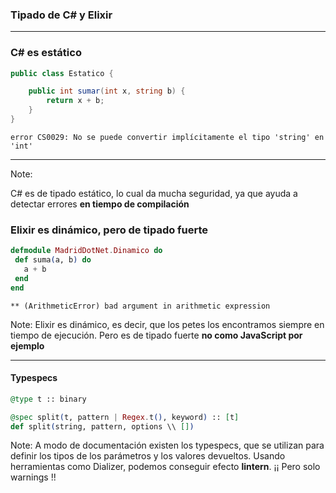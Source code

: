### Tipado de C# y Elixir

---
### C# es estático #

```csharp
public class Estatico {

    public int sumar(int x, string b) {
        return x + b;
    }
}
```

```
error CS0029: No se puede convertir implícitamente el tipo 'string' en 'int'
```
---

Note:

C# es de tipado estático, lo cual da mucha seguridad, ya que ayuda a detectar errores
**en tiempo de compilación**

### Elixir es dinámico, pero de tipado fuerte

```elixir
defmodule MadridDotNet.Dinamico do
 def suma(a, b) do
   a + b
 end
end
```

```
** (ArithmeticError) bad argument in arithmetic expression
```

Note:
Elixir es dinámico, es decir, que los petes los encontramos siempre en tiempo de ejecución.
Pero es de tipado fuerte **no como JavaScript por ejemplo**

---
#### Typespecs

```elixir
@type t :: binary

@spec split(t, pattern | Regex.t(), keyword) :: [t]
def split(string, pattern, options \\ [])
```
Note:
A modo de documentación existen los typespecs, que se utilizan para definir los tipos de los parámetros y los
valores devueltos. Usando herramientas como Dializer, podemos conseguir efecto **lintern**. ¡¡ Pero solo warnings !!
